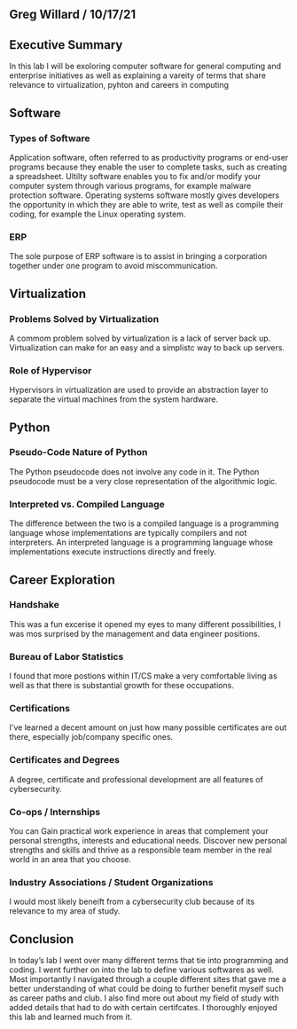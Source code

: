 ## Greg Willard / 10/17/21

## Executive Summary 
In this lab I will be exoloring computer software for general computing and enterprise initiatives
as well as explaining a vareity of terms that share relevance to virtualization, pyhton and careers in computing

## Software
### Types of Software
Application software, often referred to as productivity programs or end-user programs because they enable the user to complete tasks, such as creating a spreadsheet.
Ultilty software enables you to fix and/or modify your computer system through various programs, for example malware protection software.
Operating systems software mostly gives developers the opportunity in which they are able to write, test as well as compile their coding, for example the Linux operating system.
### ERP
The sole purpose of ERP software is to assist in bringing a corporation together under one program to avoid miscommunication.
## Virtualization
### Problems Solved by Virtualization
A commom problem solved by virtualization is a lack of server back up. Virtualization can make for an easy and a simplistc way to back up servers.
### Role of Hypervisor
Hypervisors in virtualization are used to provide an abstraction layer to separate the virtual machines from the system hardware.

## Python
### Pseudo-Code Nature of Python
The Python pseudocode does not involve any code in it. The Python pseudocode must be a very close representation of the algorithmic logic.
### Interpreted vs. Compiled Language
The difference between the two is a compiled language is a programming language whose implementations are typically compilers and not interpreters. An interpreted language is a programming language whose implementations execute instructions directly and freely.
## Career Exploration
### Handshake
This was a fun excerise it opened my eyes to many different possibilities, I was mos surprised by the management and data engineer positions.
### Bureau of Labor Statistics
I found that more postions within IT/CS make a very comfortable living as well as that there is substantial growth for these occupations.
### Certifications
I've learned a decent amount on just how many possible certificates are out there, especially job/company specific ones.
### Certificates and Degrees
A degree, certificate and professional development are all features of cybersecurity.
### Co-ops / Internships
You can Gain practical work experience in areas that complement your personal strengths, interests and educational needs.
Discover new personal strengths and skills and thrive as a responsible team member in the real world in an area that you choose.
### Industry Associations / Student Organizations
I would most likely beneift from a cybersecurity club because of its relevance to my area of study.
## Conclusion
In today’s lab I went over many different terms that tie into programming and coding. I went further on into the lab to define various softwares as well.
Most importantly I navigated through a couple different sites that gave me a better understanding of what could be doing to further benefit myself such as career paths and club. I also find more out about my field of study with added details that had to do with certain certifcates. I thoroughly enjoyed this lab and learned much from it.
